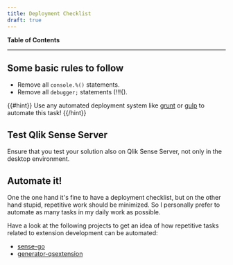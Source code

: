 ```yaml
---
title: Deployment Checklist
draft: true
---
```


**Table of Contents**

<!-- toc -->

---

## Some basic rules to follow
* Remove all `console.%()` statements.
* Remove all `debugger;` statements (!!!{).

{{#hint}}
Use any automated deployment system like [grunt](http://gruntjs.com/) or [gulp](http://gulpjs.com/) to automate this task!
{{/hint}}

## Test Qlik Sense Server
Ensure that you test your solution also on Qlik Sense Server, not only in the desktop environment.

## Automate it!

One the one hand it's fine to have a deployment checklist, but on the other hand stupid, repetitive work should be minimized.
So I personally prefer to automate as many tasks in my daily work as possible.

Have a look at the following projects to get an idea of how repetitive tasks related to extension development can be automated:

* [sense-go](https://github.com/stefanwalther/sense-go)
* [generator-qsextension](https://github.com/stefanwalther/generator-qsExtension)